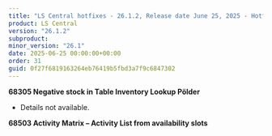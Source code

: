 ```yaml
---
title: "LS Central hotfixes - 26.1.2, Release date June 25, 2025 - Hotfixes"
product: LS Central
version: "26.1.2"
subproduct: 
minor_version: "26.1"
date: 2025-06-25 00:00:00+00:00
order: 31
guid: 0f27f6819163264eb76419b5fbd3a7f9c6847302
---
```


<strong>68305 Negative stock in Table Inventory Lookup Pölder</strong>
<ul><li>Details not available.</li></ul>
<strong>68503 Activity Matrix – Activity List from availability slots</strong>
<ul></ul>
